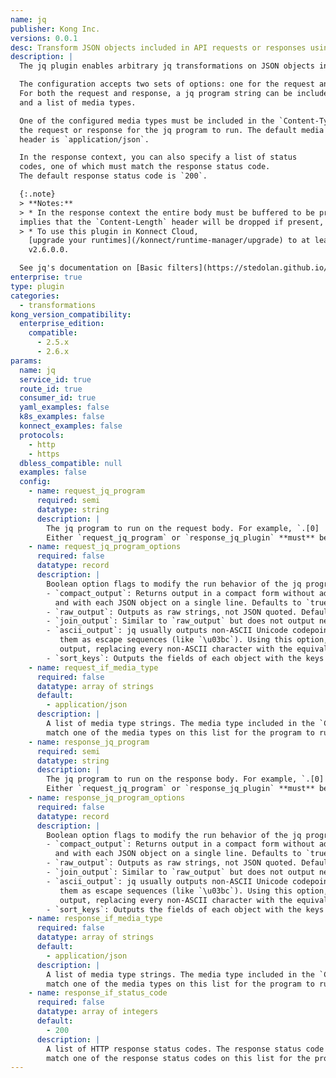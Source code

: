 ```yaml
---
name: jq
publisher: Kong Inc.
versions: 0.0.1
desc: Transform JSON objects included in API requests or responses using jq programs.
description: |
  The jq plugin enables arbitrary jq transformations on JSON objects included in API requests or responses.

  The configuration accepts two sets of options: one for the request and another for the response.
  For both the request and response, a jq program string can be included, along with some jq option flags
  and a list of media types.

  One of the configured media types must be included in the `Content-Type` header of
  the request or response for the jq program to run. The default media type in the `Content-Type`
  header is `application/json`.

  In the response context, you can also specify a list of status
  codes, one of which must match the response status code.
  The default response status code is `200`.

  {:.note}
  > **Notes:**
  > * In the response context the entire body must be buffered to be processed. This requirement also
  implies that the `Content-Length` header will be dropped if present, and the body transferred with chunked encoding.
  > * To use this plugin in Konnect Cloud,
    [upgrade your runtimes](/konnect/runtime-manager/upgrade) to at least
    v2.6.0.0.

  See jq's documentation on [Basic filters](https://stedolan.github.io/jq/manual/#Basicfilters) for more information on writing programs with jq.
enterprise: true
type: plugin
categories:
  - transformations
kong_version_compatibility:
  enterprise_edition:
    compatible:
      - 2.5.x
      - 2.6.x
params:
  name: jq
  service_id: true
  route_id: true
  consumer_id: true
  yaml_examples: false
  k8s_examples: false
  konnect_examples: false
  protocols:
    - http
    - https
  dbless_compatible: null
  examples: false
  config:
    - name: request_jq_program
      required: semi
      datatype: string
      description: |
        The jq program to run on the request body. For example, `.[0] | { "X-Foo": .foo }`.
        Either `request_jq_program` or `response_jq_plugin` **must** be included in the configuration.
    - name: request_jq_program_options
      required: false
      datatype: record
      description: |
        Boolean option flags to modify the run behavior of the jq program run on the request body.
        - `compact_output`: Returns output in a compact form without additional spacing,
          and with each JSON object on a single line. Defaults to `true`. Set to `false` for "pretty" output.
        - `raw_output`: Outputs as raw strings, not JSON quoted. Default is `false`.
        - `join_output`: Similar to `raw_output` but does not output newline separators. Default is `false`.
        - `ascii_output`: jq usually outputs non-ASCII Unicode codepoints as UTF-8, even if the input specified
           them as escape sequences (like `\u03bc`). Using this option, you can force jq to produce pure ASCII
           output, replacing every non-ASCII character with the equivalent escape sequence. Default is `false`.
        - `sort_keys`: Outputs the fields of each object with the keys in sorted order. Default is `false`.
    - name: request_if_media_type
      required: false
      datatype: array of strings
      default:
        - application/json
      description: |
        A list of media type strings. The media type included in the `Content-Type` request header **must**
        match one of the media types on this list for the program to run.
    - name: response_jq_program
      required: semi
      datatype: string
      description: |
        The jq program to run on the response body. For example, `.[0] | { "X-Foo": .foo }`.
        Either `request_jq_program` or `response_jq_plugin` **must** be included in configuration.
    - name: response_jq_program_options
      required: false
      datatype: record
      description: |
        Boolean option flags to modify the run behavior of the jq program run on the response body.
        - `compact_output`: Returns output in a compact form without additional spacing,
          and with each JSON object on a single line. Defaults to `true`. Set to `false` for "pretty" output.
        - `raw_output`: Outputs as raw strings, not JSON quoted. Default is `false`.
        - `join_output`: Similar to `raw_output` but does not output newline separators. Default is `false`.
        - `ascii_output`: jq usually outputs non-ASCII Unicode codepoints as UTF-8, even if the input specified
           them as escape sequences (like `\u03bc`). Using this option, you can force jq to produce pure ASCII
           output, replacing every non-ASCII character with the equivalent escape sequence. Default is `false`.
        - `sort_keys`: Outputs the fields of each object with the keys in sorted order. Default is `false`.
    - name: response_if_media_type
      required: false
      datatype: array of strings
      default:
        - application/json
      description: |
        A list of media type strings. The media type included in the `Content-Type` response header **must**
        match one of the media types on this list for the program to run.
    - name: response_if_status_code
      required: false
      datatype: array of integers
      default:
        - 200
      description: |
        A list of HTTP response status codes. The response status code **must**
        match one of the response status codes on this list for the program to run.
---
```


